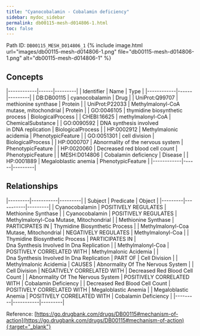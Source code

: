 ```yaml
---
title: "Cyanocobalamin - Cobalamin deficiency"
sidebar: mydoc_sidebar
permalink: db00115-mesh-d014806-1.html
toc: false 
---
```



Path ID: `DB00115_MESH_D014806_1`
{% include image.html url="images/db00115-mesh-d014806-1.png" file="db00115-mesh-d014806-1.png" alt="db00115-mesh-d014806-1" %}

## Concepts

|------------|------|---------|
| Identifier | Name | Type    |
|------------|------|---------|
| DB:DB00115 | cyanocobalamin | Drug |
| UniProt:Q99707 | methionine synthase | Protein |
| UniProt:P22033 | Methylmalonyl-CoA mutase, mitochondrial | Protein |
| GO:0046105 | thymidine biosynthetic process | BiologicalProcess |
| CHEBI:16625 | methylmalonyl-CoA | ChemicalSubstance |
| GO:0090592 | DNA synthesis involved in DNA replication | BiologicalProcess |
| HP:0002912 | Methylmalonic acidemia | PhenotypicFeature |
| GO:0051301 | cell division | BiologicalProcess |
| HP:0000707 | Abnormality of the nervous system | PhenotypicFeature |
| HP:0020060 | Decreased red blood cell count | PhenotypicFeature |
| MESH:D014806 | Cobalamin deficiency | Disease |
| HP:0001889 | Megaloblastic anemia | PhenotypicFeature |
|------------|------|---------|

## Relationships

|---------|-----------|---------|
| Subject | Predicate | Object  |
|---------|-----------|---------|
| Cyanocobalamin | POSITIVELY REGULATES | Methionine Synthase |
| Cyanocobalamin | POSITIVELY REGULATES | Methylmalonyl-Coa Mutase, Mitochondrial |
| Methionine Synthase | PARTICIPATES IN | Thymidine Biosynthetic Process |
| Methylmalonyl-Coa Mutase, Mitochondrial | NEGATIVELY REGULATES | Methylmalonyl-Coa |
| Thymidine Biosynthetic Process | PARTICIPATES IN | Dna Synthesis Involved In Dna Replication |
| Methylmalonyl-Coa | POSITIVELY CORRELATED WITH | Methylmalonic Acidemia |
| Dna Synthesis Involved In Dna Replication | PART OF | Cell Division |
| Methylmalonic Acidemia | CAUSES | Abnormality Of The Nervous System |
| Cell Division | NEGATIVELY CORRELATED WITH | Decreased Red Blood Cell Count |
| Abnormality Of The Nervous System | POSITIVELY CORRELATED WITH | Cobalamin Deficiency |
| Decreased Red Blood Cell Count | POSITIVELY CORRELATED WITH | Megaloblastic Anemia |
| Megaloblastic Anemia | POSITIVELY CORRELATED WITH | Cobalamin Deficiency |
|---------|-----------|---------|

Reference: [https://go.drugbank.com/drugs/DB00115#mechanism-of-action](https://go.drugbank.com/drugs/DB00115#mechanism-of-action){:target="_blank"}